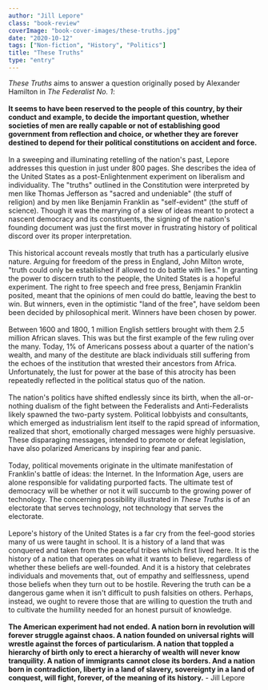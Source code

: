 ```yaml
---
author: "Jill Lepore"
class: "book-review"
coverImage: "book-cover-images/these-truths.jpg"
date: "2020-10-12"
tags: ["Non-fiction", "History", "Politics"]
title: "These Truths"
type: "entry"
---
```


<i>These Truths</i> aims to answer a question originally posed by Alexander Hamilton in <i>The Federalist No. 1</i>:
<br/>
<br/>
<b>It seems to have been reserved to the people of this country, by their conduct and example, to decide the important question, whether societies of men are really capable or not of establishing good government from reflection and choice, or whether they are forever destined to depend for their political constitutions on accident and force.</b>
<br/>
<br/>
In a sweeping and illuminating retelling of the nation's past, Lepore addresses this question in just under 800 pages. She describes the idea of the United States as a post-Enlightenment experiment on liberalism and individuality. The "truths" outlined in the Constitution were interpreted by men like Thomas Jefferson as "sacred and undeniable" (the stuff of religion) and by men like Benjamin Franklin as "self-evident" (the stuff of science). Though it was the marrying of a slew of ideas meant to protect a nascent democracy and its constituents, the signing of the nation's founding document was just the first mover in frustrating history of political discord over its proper interpretation.
<br/>
<br/>
This historical account reveals mostly that truth has a particularly elusive nature. Arguing for freedom of the press in England, John Milton wrote, "truth could only be established if allowed to do battle with lies." In granting the power to discern truth to the people, the United States is a hopeful experiment. The right to free speech and free press, Benjamin Franklin posited, meant that the opinions of men could do battle, leaving the best to win. But winners, even in the optimistic "land of the free", have seldom been been decided by philosophical merit. Winners have been chosen by power.
<br/>
<br/>
Between 1600 and 1800, 1 million English settlers brought with them 2.5 million African slaves. This was but the first example of the few ruling over the many. Today, 1% of Americans possess about a quarter of the nation's wealth, and many of the destitute are black individuals still suffering from the echoes of the institution that wrested their ancestors from Africa. Unfortunately, the lust for power at the base of this atrocity has been repeatedly reflected in the political status quo of the nation.
<br/>
<br/>
The nation's politics have shifted endlessly since its birth, when the all-or-nothing dualism of the fight between the Federalists and Anti-Federalists likely spawned the two-party system. Political lobbyists and consultants, which emerged as industrialism lent itself to the rapid spread of information, realized that short, emotionally charged messages were highly persuasive. These disparaging messages, intended to promote or defeat legislation, have also polarized Americans by inspiring fear and panic.
<br/>
<br/>
Today, political movements originate in the ultimate manifestation of Franklin's battle of ideas: the Internet. In the Information Age, users are alone responsible for validating purported facts. The ultimate test of democracy will be whether or not it will succumb to the growing power of technology. The concerning possibility illustrated in <i>These Truths</i> is of an electorate that serves technology, not technology that serves the electorate.
<br/>
<br/>
Lepore's history of the United States is a far cry from the feel-good stories many of us were taught in school. It is a history of a land that was conquered and taken from the peaceful tribes which first lived here. It is the history of a nation that operates on what it wants to believe, regardless of whether these beliefs are well-founded. And it is a history that celebrates individuals and movements that, out of empathy and selflessness, upend those beliefs when they turn out to be hostile. Revering the truth can be a dangerous game when it isn't difficult to push falsities on others. Perhaps, instead, we ought to revere those that are willing to question the truth and to cultivate the humility needed for an honest pursuit of knowledge.
<br/>
<br/>
<b>The American experiment had not ended. A nation born in revolution will forever struggle against chaos. A nation founded on universal rights will wrestle against the forces of particularism. A nation that toppled a hierarchy of birth only to erect a hierarchy of wealth will never know tranquility. A nation of immigrants cannot close its borders. And a nation born in contradiction, liberty in a land of slavery, sovereignty in a land of conquest, will fight, forever, of the meaning of its history.</b> - Jill Lepore
